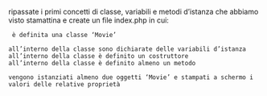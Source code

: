 ripassate i primi concetti di classe, variabili e metodi d’istanza che abbiamo visto stamattina e create un file index.php in cui:

     è definita una classe ‘Movie’

    all’interno della classe sono dichiarate delle variabili d’istanza
    all’interno della classe è definito un costruttore
    all’interno della classe è definito almeno un metodo

    vengono istanziati almeno due oggetti ‘Movie’ e stampati a schermo i valori delle relative proprietà

